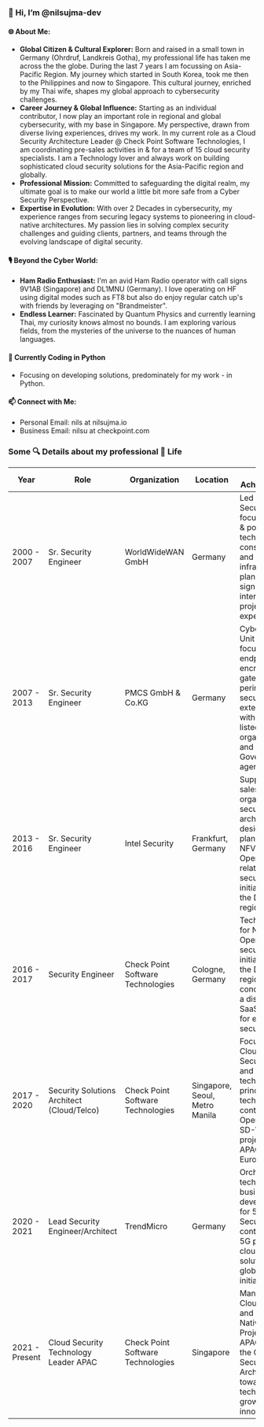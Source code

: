 ### 👋 Hi, I’m @nilsujma-dev

#### 🌐 About Me:
- **Global Citizen & Cultural Explorer:** Born and raised in a small town in Germany (Ohrdruf, Landkreis Gotha), my professional life has taken me across the the globe. During the last 7 years I am focussing on Asia-Pacific Region. My journey which started in South Korea, took me then to the Philippines and now to Singapore. This cultural journey, enriched by my Thai wife, shapes my global approach to cybersecurity challenges.
- **Career Journey & Global Influence:** Starting as an individual contributor, I now play an important role in regional and global cybersecurity, with my base in Singapore. My perspective, drawn from diverse living experiences, drives my work. In my current role as a Cloud Security Architecture Leader @ Check Point Software Technologies, I am coordinating pre-sales activities in & for a team of 15 cloud security specialists. I am a Technology lover and always work on building sophisticated cloud security solutions for the Asia-Pacific region and globally. 
- **Professional Mission:** Committed to safeguarding the digital realm, my ultimate goal is to make our world a little bit more safe from a Cyber Security Perspective. 
- **Expertise in Evolution:** With over 2 Decades in cybersecurity, my experience ranges from securing legacy systems to pioneering in cloud-native architectures. My passion lies in solving complex security challenges and guiding clients, partners, and teams through the evolving landscape of digital security. 

#### 🎙️ Beyond the Cyber World:
- **Ham Radio Enthusiast:** I'm an avid Ham Radio operator with call signs 9V1AB (Singapore) and DL1MNU (Germany). I love operating on HF using digital modes such as FT8 but also do enjoy regular catch up's with friends by leveraging on "Brandmeister".
- **Endless Learner:** Fascinated by Quantum Physics and currently learning Thai, my curiosity knows almost no bounds. I am exploring various fields, from the mysteries of the universe to the nuances of human languages.

#### 🌱 Currently Coding in Python
- Focusing on developing solutions, predominately for my work - in Python. 

#### 📫 Connect with Me:
- Personal Email: nils at nilsujma.io
- Business Email: nilsu at checkpoint.com

### Some 🔍 Details about my professional 💼 Life ###

| Year         | Role                                    | Organization                         | Location          | Key Achievements |
|--------------|-----------------------------------------|--------------------------------------|-------------------|------------------|
| 2000 - 2007  | Sr. Security Engineer                   | WorldWideWAN GmbH                    | Germany           | Led Cyber Security Unit; focused on pre & post-sales technical consultancy and infrastructure planning; significant international project experience. |
| 2007 - 2013  | Sr. Security Engineer                   | PMCS GmbH & Co.KG                    | Germany           | Cyber Security Unit Lead; focused on endpoint encryption, gateway, and perimeter security; extensive work with DAX-listed organizations and German Government agencies. |
| 2013 - 2016  | Sr. Security Engineer                   | Intel Security                       | Frankfurt, Germany| Supported sales organization in security architecture design and planning; led NFV and Openstack-related security initiatives in the DACH region. |
| 2016 - 2017  | Security Engineer                       | Check Point Software Technologies    | Cologne, Germany  | Technical lead for NFV and Openstack security initiatives in the DACH region; conceptualized a distinctive SaaS offering for email security. |
| 2017 - 2020  | Security Solutions Architect (Cloud/Telco)| Check Point Software Technologies   | Singapore, Seoul, Metro Manila | Focused on Cloud Security, 5G, and SD-WAN technologies; principal technical contact for Openstack and SD-WAN projects in APAC and Europe. |
| 2020 - 2021  | Lead Security Engineer/Architect        | TrendMicro                           | Germany           | Orchestrated technical business development for 5G Security; key contributor to 5G private cloud security solutions and global initiatives. |
| 2021 - Present | Cloud Security Technology Leader APAC | Check Point Software Technologies    | Singapore         | Managing Cloud Security and Cloud Native Security Projects in APAC; leading the Cloud Security Architect Team towards technical growth and innovation. |
